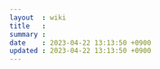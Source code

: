 ```yaml
---
layout  : wiki
title   : 
summary : 
date    : 2023-04-22 13:13:50 +0900
updated : 2023-04-22 13:13:50 +0900
---
```


### 

